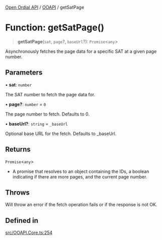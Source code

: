 [Open Ordial API](../../README.md) / [OOAPI](../README.md) / getSatPage

# Function: getSatPage()

> **getSatPage**(`sat`, `page`?, `baseUrl`?): `Promise`\<`any`\>

Asynchronously fetches the page data for a specific SAT at a given page number.

## Parameters

• **sat**: `number`

The SAT number to fetch the page data for.

• **page?**: `number` = `0`

The page number to fetch. Defaults to 0.

• **baseUrl?**: `string` = `_baseUrl`

Optional base URL for the fetch. Defaults to _baseUrl.

## Returns

`Promise`\<`any`\>

- A promise that resolves to an object containing the IDs, a boolean indicating if there are more pages, and the current page number.

## Throws

Will throw an error if the fetch operation fails or if the response is not OK.

## Defined in

[src/OOAPI.Core.ts:254](https://github.com/open-ordinal/open-ordinal-api/blob/88ef2e4467b13c07bb5a3ef3483343248c1aa38d/src/OOAPI.Core.ts#L254)
